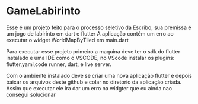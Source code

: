 # GameLabirinto
Esse é um projeto feito para o processo seletivo da Escribo, sua premissa é um jogo de labirinto em dart e flutter
A aplicação contém um erro ao executar o widget WorldMapByTiled em main.dart

Para executar esse projeto primeiro a maquina deve ter o sdk do flutter instalado e uma IDE como o VSCODE, no VScode instalar os plugins: flutter,yaml,code runner, dart,  e live server. 

Com o ambiente instalado deve se criar uma nova aplicação flutter e depois baixar os arquivos deste github e colar no diretorio da aplicação criada. Assim que executar ele ira dar um erro na widgter que eu ainda nao consegui solucionar
